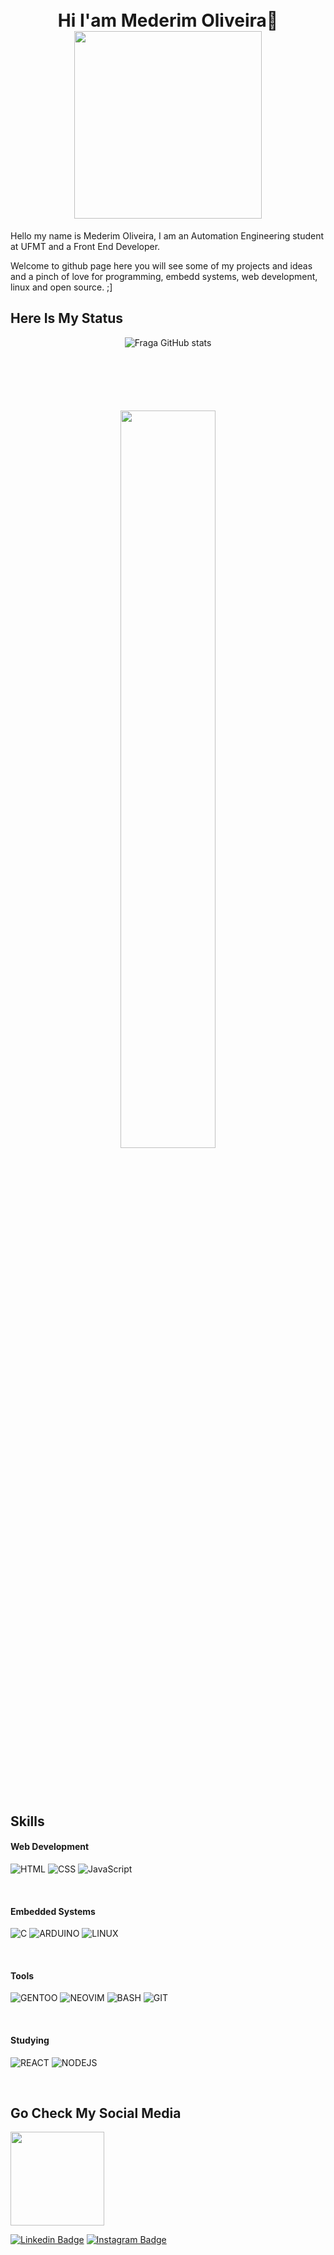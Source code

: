 <h1 align="center">
  <br>Hi I'am Mederim Oliveira👋</br>
  <a href="https://tenor.com/view/meme-anime-jojos-jojo-bizarre-gif-18202893"><img height="300px" src="https://tenor.com/view/meme-anime-jojos-jojo-bizarre-gif-18202893.gif"></a>
</h1>

Hello my name is Mederim Oliveira, I am an Automation Engineering student at UFMT and a Front End Developer.

Welcome to github page here you will see some of my projects and ideas and a pinch of love for programming, embedd systems, web development, linux and open source. ;]

<h2>Here Is My Status</h2>

<div  align="center" style="margin-bottom:100px">

![Fraga GitHub stats](https://github-readme-stats.vercel.app/api?username=asimovc&show_icons=true&theme=radical&count_private=true)
 
</div>

<div  align="center" style="margin-bottom:100px">
 
<img width=55% align="center"  src="https://github-readme-streak-stats.herokuapp.com?user=asimovc&theme=radical&mode=weekly" />

</div>




## Skills

#### Web Development

![HTML](https://img.shields.io/badge/HTML5-E34F26?style=for-the-badge&logo=html5&logoColor=white)
![CSS](https://img.shields.io/badge/CSS3-1572B6?style=for-the-badge&logo=css3&logoColor=white)
![JavaScript](https://img.shields.io/badge/JavaScript-F7DF1E?style=for-the-badge&logo=JavaScript&logoColor=white)

 &nbsp;

#### Embedded Systems

![C](https://img.shields.io/badge/C-00599C?style=for-the-badge&logo=c&logoColor=white)
![ARDUINO](https://img.shields.io/badge/Arduino-00979D?style=for-the-badge&logo=Arduino&logoColor=white)
![LINUX](https://img.shields.io/badge/Linux-FCC624?style=for-the-badge&logo=linux&logoColor=black)

 &nbsp;

#### Tools

![GENTOO](https://img.shields.io/badge/Gentoo-54487A?style=for-the-badge&logo=gentoo&logoColor=white)
![NEOVIM](https://img.shields.io/badge/NeoVim-%2357A143.svg?&style=for-the-badge&logo=neovim&logoColor=white)
![BASH](https://img.shields.io/badge/GNU%20Bash-4EAA25?style=for-the-badge&logo=GNU%20Bash&logoColor=white)
![GIT](https://img.shields.io/badge/GIT-E44C30?style=for-the-badge&logo=git&logoColor=white)

 &nbsp;

#### Studying

![REACT](https://img.shields.io/badge/React-20232A?style=for-the-badge&logo=react&logoColor=61DAFB)
![NODEJS](https://img.shields.io/badge/Node.js-43853D?style=for-the-badge&logo=node.js&logoColor=white)

 &nbsp;
 &nbsp;

## Go Check My Social Media

<a href="https://gifs.alphacoders.com/gifs/view/35697"><img height="150px" src="https://giffiles.alphacoders.com/356/35697.gif"></a>
          
[![Linkedin Badge](https://img.shields.io/badge/LinkedIn-0077B5?style=for-the-badge&logo=linkedin&logoColor=white)](https://www.linkedin.com/in/mederim-oliveira-3009931a0/)
[![Instagram Badge](https://img.shields.io/badge/Instagram-E4405F?style=for-the-badge&logo=instagram&logoColor=white)](https://www.instagram.com/mederim.sh/)
